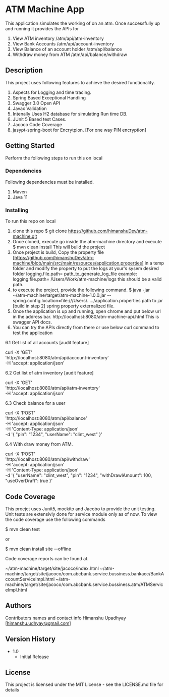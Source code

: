 # ATM Machine App
This application simulates the working of on an atm. Once successfully up and running it provides the APIs for 

1. View ATM inventory
   /atm/api/atm-inventory
2. View Bank Accounts
   /atm/api/account-inventory
3. View Balance of an account holder
   /atm/api/balance
4. Withdraw money from ATM
   /atm/api/balance/withdraw

## Description
This project uses following features to achieve the desired functionality.

1. Aspects for Logging and time tracing.
2. Spring Based Exceptional Handling
3. Swagger 3.0 Open API
4. Javax Validation
5. Intenally Uses H2 database for simulating Run time DB.
6. JUnit 5 Based test Cases.
7. Jacoco Code Coverage
8. jasypt-spring-boot for Encrytpion. [For one way PIN encryption]

## Getting Started
Perform the following steps to run this on local

### Dependencies
Following dependencies must be installed.
1. Maven
2. Java 11

### Installing
To run this repo on local
1. clone this repo
   $ git clone https://github.com/himanshuDev/atm-machine.git
2. Once cloned, execute go inside the atm-machine directory and execute
   $ mvn clean install
   This will build the project
3. Once project is build, Copy the property file [https://github.com/himanshuDev/atm-machine/blob/main/src/main/resources/application.properties]
   in a temp folder and modify the property to put the logs at your's sysem desired folder
   logging.file.path= path_to_generate_log_file
   example:
   logging.file.path= /Users/Work/atm-machine/logs
   this should be a valid path.
4. to execute the project, provide the following command.
   $ java -jar ~/atm-machine/target/atm-machine-1.0.0.jar --spring.config.location=file:///Users/...../application.properties
                path to jar [build in step 2]                                      spring property externalized file.   
5. Once the application is up and running, open chrome and put below url in the address bar.
   http://localhost:8080/atm-machine-api.html
   This is swagger API docs.
6. You can try the APIs directly from there or use below curl command to test the application

  6.1 Get list of all accounts [audit feature]
    
   curl -X 'GET' \
  'http://localhost:8080/atm/api/account-inventory' \
  -H 'accept: application/json'
  
  6.2 Get list of atm inventory [audit feature]
  
   curl -X 'GET' \
  'http://localhost:8080/atm/api/atm-inventory' \
  -H 'accept: application/json'
   
  6.3 Check balance for a user
  
   curl -X 'POST' \
  'http://localhost:8080/atm/api/balance' \
  -H 'accept: application/json' \
  -H 'Content-Type: application/json' \
  -d '{
  "pin": "1234",
  "userName": "clint_west"
   }'
   
   6.4 With draw money from ATM.
   
   curl -X 'POST' \
  'http://localhost:8080/atm/api/withdraw' \
  -H 'accept: application/json' \
  -H 'Content-Type: application/json' \
  -d '{
  "userName": "clint_west",
  "pin": "1234",
  "withDrawlAmount": 100,
  "useOverDraft": true
  }'
   

## Code Coverage
This proejct uses Junit5, mockito and Jacobo to provide the unit testing.
Unit tests are extensivly done for service module only as of now. 
To view the code coverage use the following commands

$ mvn clean test

or 

$ mvn clean install site --offline

Code coverage reports can be found at.

~/atm-machine/target/site/jacoco/index.html
~/atm-machine/target/site/jacoco/com.abcbank.service.bussiness.bankacc/BankAccountServiceImpl.html
~/atm-machine/target/site/jacoco/com.abcbank.service.bussiness.atm/ATMServiceImpl.html


## Authors

Contributors names and contact info
Himanshu Upadhyay [himanshu.udhyay@gmail.com]

## Version History

* 1.0
    * Initial Release

## License

This project is licensed under the MIT License - see the LICENSE.md file for details
